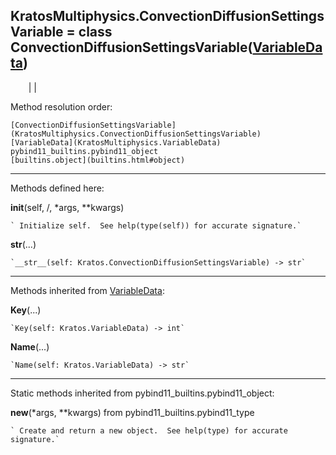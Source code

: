   
**KratosMultiphysics.ConvectionDiffusionSettingsVariable** = class
ConvectionDiffusionSettingsVariable([VariableData](KratosMultiphysics.VariableData))  
---  
`    `|   |

Method resolution order:

    [ConvectionDiffusionSettingsVariable](KratosMultiphysics.ConvectionDiffusionSettingsVariable)
    [VariableData](KratosMultiphysics.VariableData)
    pybind11_builtins.pybind11_object
    [builtins.object](builtins.html#object)

* * *

Methods defined here:  

**__init__**(self, /, *args, **kwargs)

    ` Initialize self.  See help(type(self)) for accurate signature.`

**__str__**(...)

    `__str__(self: Kratos.ConvectionDiffusionSettingsVariable) -> str`

* * *

Methods inherited from [VariableData](KratosMultiphysics.VariableData):  

**Key**(...)

    `Key(self: Kratos.VariableData) -> int`

**Name**(...)

    `Name(self: Kratos.VariableData) -> str`

* * *

Static methods inherited from pybind11_builtins.pybind11_object:  

**__new__**(*args, **kwargs) from pybind11_builtins.pybind11_type

    ` Create and return a new object.  See help(type) for accurate signature.`

